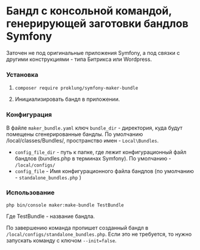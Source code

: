 # Бандл с консольной командой, генерирующей заготовки бандлов Symfony

Заточен не под оригинальные приложения Symfony, а под связки с другими конструкциями - типа Битрикса или Wordpress.

### Установка

1) `composer require proklung/symfony-maker-bundle`

2) Инициализировать бандл в приложении.

### Конфигурация

В файле `maker_bundle.yaml` ключ `bundle_dir` - директория, куда будут помещены сгенерированные бандлы.
По умолчанию /local/classes/Bundles/, пространство имен - `Local\Bundles`.

   - `config_file_dir` - путь к папке, где лежит конфигурационный файл бандлов (bundles.php в терминах Symfony).
     По умолчанию - `/local/configs/` 
   - `config_file` - Имя конфигурационного файла бандлов (по умолчанию - `standalone_bundles.php` )

### Использование

`php bin/console maker:make-bundle TestBundle`

Где TestBundle - название бандла.

По завершению команда пропишет созданный бандл в `/local/configs/standalone_bundles.php`.
Если это не требуется, то нужно запускать команду с ключом `--init=false`. 

